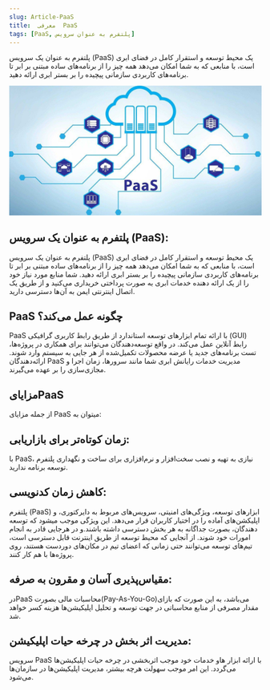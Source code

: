 ```yaml
---
slug: Article-PaaS
title:  معرفی  PaaS
tags: [PaaS, پلتفرم به عنوان سرویس]
---
```

پلتفرم به عنوان یک سرویس (PaaS) یک محیط توسعه و استقرار کامل در فضای ابری است، با منابعی که به شما امکان می‌دهد همه چیز را از برنامه‌های ساده مبتنی بر ابر تا برنامه‌های کاربردی سازمانی پیچیده را بر بستر ابری ارائه دهید.

![New Release Banner](./paas.jpeg)
<!--truncate-->

## پلتفرم به عنوان یک سرویس (PaaS):
پلتفرم به عنوان یک سرویس (PaaS) یک محیط توسعه و استقرار کامل در فضای ابری است، با منابعی که به شما امکان می‌دهد همه چیز را از برنامه‌های ساده مبتنی بر ابر تا برنامه‌های کاربردی سازمانی پیچیده را بر بستر ابری ارائه دهید. شما منابع مورد نیاز خود را از یک ارائه دهنده خدمات ابری به صورت پرداختی خریداری می‌کنید و از طریق یک اتصال اینترنتی ایمن به آن‌ها دسترسی دارید.

## PaaS چگونه عمل می‌کند؟
PaaS با ارائه تمام ابزار‌های توسعه استاندارد از طریق رابط کاربری گرافیکی (GUI) رابط آنلاین عمل می‌کند. در واقع توسعه‌دهندگان می‌توانند برای همکاری در پروژه‌ها، تست برنامه‌های جدید یا عرضه محصولات تکمیل‌شده از هر جایی به سیستم وارد شوند. ارائه‌دهندگان PaaS مدیریت خدمات رایانش ابری شما مانند سرور‌ها، زمان اجرا و مجازی‌سازی را بر عهده می‌گیرند.

## مزایایPaaS
 از جمله مزایای PaaS میتوان به:

## زمان کوتاه‌تر برای بازاریابی:
با PaaS، نیازی به تهیه و نصب سخت‌افزار و نرم‌افزاری برای ساخت و نگهداری پلتفرم توسعه برنامه ندارید.

## کاهش زمان کدنویسی:
پلتفرم (PaaS) ابزارهای توسعه، ویژگی‌های امنیتی، سرویس‌های مربوط به دایرکتوری، و اپلیکشن‌های آماده را در اختیار کاربران قرار می‌دهد. این ویژگی‌ موجب میشود که توسعه دهندگان، بصورت جداگانه به هر بخش دسترسی داشته باشند.و در هرجایی قادر به انجام امورات خود شوند.
از آنجایی که محیط توسعه از طریق اینترنت قابل دسترسی است، تیم‌های توسعه می‌توانند حتی زمانی که اعضای تیم در مکان‌های دوردست هستند، روی پروژه‌ها با هم کار کنند.

## مقیاس‌پذیری آسان و مقرون به صرفه:
درPaaS محاسبات مالی بصورت(Pay-As-You-Go)می‌باشد، به این صورت که بازای مقدار مصرفی از منابع محاسباتی در جهت توسعه و تحلیل اپلیکیشن‌ها هزینه کسر خواهد شد.

## مدیریت اثر بخش در چرخه حیات اپلیکیشن:
سرویس PaaS با ارائه ابزار هاو خدمات خود موجب اثربخشی در چرخه حیات اپلیکیشن‌ها می‌گردد. این امر موجب سهولت هرچه بیشتر، مدیریت اپلیکیشن‌ها  در سازمان‌ها می‌شود.
